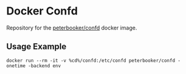 # Docker Confd

Repository for the [peterbooker/confd](https://hub.docker.com/r/peterbooker/confd/) docker image.

## Usage Example

`docker run --rm -it -v %cd%/confd:/etc/confd peterbooker/confd -onetime -backend env`